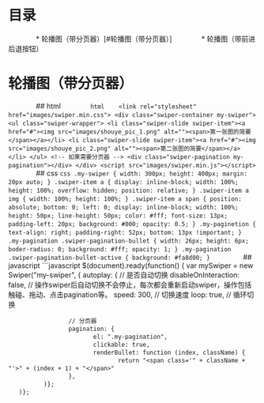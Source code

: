 # 目录
&emsp;&emsp;&emsp;&emsp;* 轮播图（带分页器）[#轮播图（带分页器）]
&emsp;&emsp;&emsp;&emsp;* 轮播图（带前进后退按钮）
# 轮播图（带分页器）
&emsp;&emsp;&emsp;&emsp;## html
&emsp;&emsp;&emsp;&emsp;```html   
	<link rel="stylesheet" href="images/swiper.min.css">
	<div class="swiper-container my-swiper">
	       <ul class="swiper-wrapper">
		       <li class="swiper-slide swiper-item"><a href="#"><img src="images/shouye_pic_1.png" alt=""><span>第一张图的简要</span></a></li>
			<li class="swiper-slide swiper-item"><a href="#"><img src="images/shouye_pic_2.png" alt=""><span>第二张图的简要</span></a></li>
		</ul>
		<!-- 如果需要分页器 -->
		<div class="swiper-pagination my-pagination"></div>
	</div>
       <script src="images/swiper.min.js"></script>
       ```
&emsp;&emsp;&emsp;&emsp;## css
       ```css
       .my-swiper {
              width: 300px;
              height: 400px;
              margin: 20px auto;
       }
       .swiper-item a {
              display: inline-block;
              width: 100%;
              height: 100%;
              overflow: hidden;
              position: relative;
       }
       .swiper-item a img {
              width: 100%;
              height: 100%;
       }
       .swiper-item a span {
              position: absolute;
              bottom: 0;
              left: 0;
              display: inline-block;
              width: 100%;
              height: 50px;
              line-height: 50px;
              color: #fff;
              font-size: 13px;
              padding-left: 20px;
              background: #000;
              opacity: 0.5;
       }
       .my-paginetion {
              text-align: right;
              padding-right: 52px;
              bottom: 13px !important;
       }
       .my-pagination .swiper-pagination-bullet {
              width: 26px;
              height: 6px;
              boder-radius: 0;
              background: #fff;
              opacity: 1;
       }
       .my-pagination .swiper-pagination-bullet-active {
              background: #fa8d00;
       }
       ```
&emsp;&emsp;&emsp;&emsp;## javascript
        ```javascript
        $(document).ready(function() {
              var mySwiper = new Swiper("my-swiper", {
                     autoplay: { // 是否自动切换
                            disableOnInteraction: false, // 操作swiper后自动切换不会停止，每次都会重新启动swiper，操作包括触碰、拖动、点击pagination等。
                     speed: 300, // 切换速度
                     loop: true, // 循环切换
                     
                     // 分页器
                     pagination: {
                            el: ".my-pagination",
                            clickable: true,
                            renderBullet: function (index, className) {
                                   return "<span class='" + className + "'>" + (index + 1) + "</span>"
                     },
              )};
       )};
              
       
      
